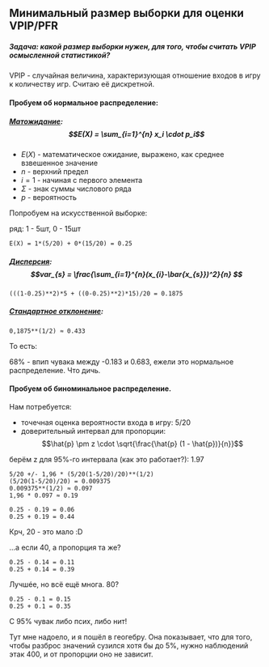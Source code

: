 ## Минимальный размер выборки для оценки VPIP/PFR

##### Задача: какой размер выборки нужен, для того, чтобы считать VPIP осмысленной статистикой?

VPIP - случайная величина, характеризующая отношение входов в игру к количеству игр. Считаю её дискретной.
#### Пробуем об нормальное распределение:
##### [Матожидание](Expected_Value): $$E(X) = \sum_{i=1}^{n} x_i \cdot p_i$$
- $Е(X)$ - математическое ожидание, выражено, как среднее взвешенное значение
- $n$ - верхний предел
- $i=1$ - начиная с первого элемента
- $Σ$ - знак суммы числового ряда
- $p$ - вероятность

Попробуем на искусственной выборке:

ряд: 1 - 5шт, 0 - 15шт
```
Е(X) = 1*(5/20) + 0*(15/20) = 0.25
```
##### [Дисперсия](Variance): $$var_{s} = \frac{\sum_{i=1}^{n}(x_{i}-\bar{x_{s}})^2}{n} $$
```
(((1-0.25)**2)*5 + ((0-0.25)**2)*15)/20 = 0.1875
```
##### [Cтандартное отклонение](Standard_Deviation): 
```
0,1875**(1/2) ≈ 0.433
```
То есть:

68% - впип чувака между -0.183 и 0.683, ежели это нормальное распределение. Что дичь.

#### Пробуем об биноминальное распределение.
Нам потребуется:
- точечная оценка вероятности входа в игру: 5/20
- доверительный интервал для пропорции: 
$$\hat{p} \pm z \cdot \sqrt{\frac{\hat{p} (1 - \hat{p})}{n}}$$

берём z для 95%-го интервала (как это работает?): 1.97
```
5/20 +/- 1,96 * (5/20(1-5/20)/20)**(1/2)
(5/20(1-5/20)/20) = 0.009375
0.009375**(1/2) ≈ 0.097
1,96 * 0.097 ≈ 0.19
```
  
```
0.25 - 0.19 = 0.06
0.25 + 0.19 = 0.44
```

Крч, 20 - это мало :D

…а если 40, а пропорция та же?
```
0.25 - 0.14 = 0.11
0.25 + 0.14 = 0.39
```
  
Лучшéе, но всё ещё многа. 80?
```
0.25 - 0.1 = 0.15
0.25 + 0.1 = 0.35
```
  

С 95% чувак либо псих, либо нит!

  

Тут мне надоело, и я пошёл в геогебру. Она показывает, что для того, чтобы разброс значений сузился хотя бы до 5%, нужно наблюдений этак 400, и от пропорции оно не зависит.